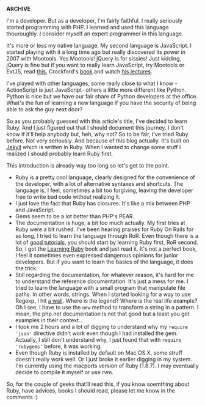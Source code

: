 **ARCHIVE**

I'm a developer. But as a developer, I'm fairly faithful. I really seriously started programming with PHP. I learned and used this language thouroughly. I consider myself an expert programmer in this language.

It's more or less my native language. My second language is JavaScript. I started playing with it a long time ago but really discovered its power in 2007 with Mootools.
Yes Mootools! jQuery is for sissies! Just kidding, jQuery is fine but if you want to really learn JavaScript, try Mootools or ExtJS, read [this](http://shop.oreilly.com/product/9780596101992.do), Crockford's [book](http://shop.oreilly.com/product/9780596517748.do) and watch [his lectures](http://yuiblog.com/crockford/).

I've played with other languages, some really close to what I know - ActionScript is just JavaScript- others a little more different like Python. Python is nice but we have our fair share of Python developers at the office. What's the fun of learning a new language if you have the security of being able to ask the guy next door?

So as you probably guessed with this article's title, I've decided to learn Ruby. And I just figured out that I should document this journey. I don't know if it'll help anybody but, heh, why not?
So to be fair, I've tried Ruby before. Not very seriously. And because of this blog actually. It's built on [Jekyll](http://jekyllrb.com/) which is written in Ruby. When I wanted to change some stuff I realized I should probably learn Ruby first.

This introduction is already way too long so let's get to the point.

* Ruby is a pretty cool language, clearly designed for the convenience of the developer, with a lot of alternative syntaxes and shortcuts.
  The language is, I feel, sometimes a bit too forgiving, leaving the developer free to write bad code without realizing it.
* I just love the fact that Ruby has closures. It's like a mix between PHP and JavaScript.
* Gems seem to be a lot better than PHP's PEAR.
* The documentation is huge, a bit too much actually. My first tries at Ruby were a bit rushed. I've been hearing praises for Ruby On Rails for so long, I tried to learn the language through RoR.
  Even though there is a lot of [good tutorials](http://railsforzombies.org/), you should start by learning Ruby first, RoR second. So, I got the [Learning Ruby](http://shop.oreilly.com/product/9780596529864.do) book and just read it. It's not a perfect book, I feel it sometimes even expressed dangerous opinions for junior developers. But if you want to learn the basics of the language, it does the trick.
* Still regarding the documentation, for whatever reason, it's hard for me to understand the reference documentation. It's just a mess for me. I tried to learn the language with a small program that manipulate file paths. In other words, strings. When I started looking for a way to use Regexp, I hit [a wall](http://www.ruby-doc.org/core-1.8.7/Regexp.html). Where is the legend? Where is the real life example? Oh I see, I have to use the ``new`` method to transform a string in a pattern. I mean, the php.net documentation is not that good but a least you get examples in their context...
* I took me 2 hours and a lot of digging to understand why my ``require 'json'`` directive didn't work even though I had installed the gem. Actually, I still don't understand why, I just found that with ``require 'rubygems'`` before, it was working.
* Even though Ruby is installed by default on Mac OS X, some struff doesn't really work well. Or I just broke it earlier digging in my system. I'm currently using the macports version of Ruby (1.8.7). I may eventually decide to compile it myself or use rvm.

So, for the couple of geeks that'll read this, if you know soemthing about Ruby, have advices, books I should read, please let me know in the comments :)
